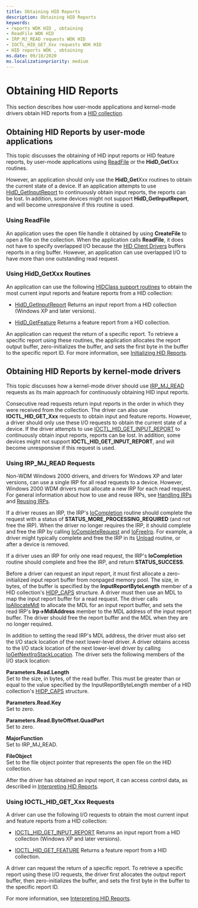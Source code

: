 ```yaml
---
title: Obtaining HID Reports
description: Obtaining HID Reports
keywords:
- reports WDK HID , obtaining
- ReadFile WDK HID
- IRP_MJ_READ requests WDK HID
- IOCTL_HID_GET_Xxx requests WDK HID
- HID reports WDK , obtaining
ms.date: 09/10/2020
ms.localizationpriority: medium
---
```


# Obtaining HID Reports

This section describes how user-mode applications and kernel-mode drivers obtain HID reports from a [HID collection](hid-collections.md).

## Obtaining HID Reports by user-mode applications

This topic discusses the obtaining of HID input reports or HID feature reports, by user-mode applications using [ReadFile](/windows/win32/api/fileapi/nf-fileapi-readfile) or the **HidD_Get**Xxx routines.

However, an application should only use the **HidD_Get**Xxx routines to obtain the current state of a device. If an application attempts to use [HidD_GetInputReport](/windows-hardware/drivers/ddi/hidsdi/nf-hidsdi-hidd_getinputreport) to continuously obtain input reports, the reports can be lost. In addition, some devices might not support **HidD_GetInputReport**, and will become unresponsive if this routine is used.

### Using ReadFile

An application uses the open file handle it obtained by using **CreateFile** to open a file on the collection. When the application calls **ReadFile**, it does not have to specify overlapped I/O because the [HID Client Drivers](keyboard-and-mouse-hid-client-drivers.md) buffers reports in a ring buffer. However, an application can use overlapped I/O to have more than one outstanding read request.

### Using HidD_GetXxx Routines

An application can use the following [HIDClass support routines](/windows-hardware/drivers/ddi/_hid/#hidclass-support-routines) to obtain the most current input reports and feature reports from a HID collection:

- [HidD_GetInputReport](/windows-hardware/drivers/ddi/hidsdi/nf-hidsdi-hidd_getinputreport) Returns an input report from a HID collection (Windows XP and later versions).

- [HidD_GetFeature](/windows-hardware/drivers/ddi/hidsdi/nf-hidsdi-hidd_getfeature) Returns a feature report from a HID collection.

An application can request the return of a specific report. To retrieve a specific report using these routines, the application allocates the report output buffer, zero-initializes the buffer, and sets the first byte in the buffer to the specific report ID. For more information, see [Initializing HID Reports](initializing-hid-reports.md).

## Obtaining HID Reports by kernel-mode drivers

This topic discusses how a kernel-mode driver should use [IRP_MJ_READ](../ifs/irp-mj-read.md) requests as its main approach for continuously obtaining HID input reports.

Consecutive read requests return input reports in the order in which they were received from the collection. The driver can also use **IOCTL_HID_GET_Xxx** requests to obtain input and feature reports. However, a driver should only use these I/O requests to obtain the current state of a device. If the driver attempts to use [IOCTL_HID_GET_INPUT_REPORT](/windows-hardware/drivers/ddi/hidclass/ni-hidclass-ioctl_hid_get_input_report) to continuously obtain input reports, reports can be lost. In addition, some devices might not support **IOCTL_HID_GET_INPUT_REPORT**, and will become unresponsive if this request is used.

### Using IRP_MJ_READ Requests

Non-WDM Windows 2000 drivers, and drivers for Windows XP and later versions, can use a single IRP for all read requests to a device. However, Windows 2000 WDM drivers must allocate a new IRP for each read request. For general information about how to use and reuse IRPs, see [Handling IRPs](../kernel/handling-irps.md) and [Reusing IRPs](../kernel/reusing-irps.md).

If a driver reuses an IRP, the IRP's [IoCompletion](/windows-hardware/drivers/ddi/wdm/nc-wdm-io_completion_routine) routine should complete the request with a status of **STATUS_MORE_PROCESSING_REQUIRED** (and not free the IRP). When the driver no longer requires the IRP, it should complete and free the IRP by calling [IoCompleteRequest](/windows-hardware/drivers/ddi/wdm/nf-wdm-iocompleterequest) and [IoFreeIrp](/windows-hardware/drivers/ddi/wdm/nf-wdm-iofreeirp). For example, a driver might typically complete and free the IRP in its [Unload](../kernel/unload-routine-functionality.md) routine, or after a device is removed.

If a driver uses an IRP for only one read request, the IRP's **IoCompletion** routine should complete and free the IRP, and return **STATUS_SUCCESS**.

Before a driver can request an input report, it must first allocate a zero-initialized input report buffer from nonpaged memory pool. The size, in bytes, of the buffer is specified by the **InputReportByteLength** member of a HID collection's [HIDP_CAPS](/windows-hardware/drivers/ddi/hidpi/ns-hidpi-_hidp_caps) structure. A driver must then use an MDL to map the input report buffer for a read request. The driver calls [IoAllocateMdl](/windows-hardware/drivers/ddi/wdm/nf-wdm-ioallocatemdl) to allocate the MDL for an input report buffer, and sets the read IRP's **Irp->MdlAddress** member to the MDL address of the input report buffer. The driver should free the report buffer and the MDL when they are no longer required.

In addition to setting the read IRP's MDL address, the driver must also set the I/O stack location of the next lower-level driver. A driver obtains access to the I/O stack location of the next lower-level driver by calling [IoGetNextIrpStackLocation](/windows-hardware/drivers/ddi/wdm/nf-wdm-iogetnextirpstacklocation). The driver sets the following members of the I/O stack location:

**Parameters.Read.Length**<br>
Set to the size, in bytes, of the read buffer. This must be greater than or equal to the value specified by the InputReportByteLength member of a HID collection's [HIDP_CAPS](/windows-hardware/drivers/ddi/hidpi/ns-hidpi-_hidp_caps) structure.

**Parameters.Read.Key**<br>
Set to zero.

**Parameters.Read.ByteOffset.QuadPart**<br>
Set to zero.

**MajorFunction**<br>
Set to IRP_MJ_READ.

**FileObject**<br>
Set to the file object pointer that represents the open file on the HID collection.

After the driver has obtained an input report, it can access control data, as described in [Interpreting HID Reports](interpreting-hid-reports.md).

### Using IOCTL_HID_GET_Xxx Requests

A driver can use the following I/O requests to obtain the most current input and feature reports from a HID collection:

- [IOCTL_HID_GET_INPUT_REPORT](/windows-hardware/drivers/ddi/hidclass/ni-hidclass-ioctl_hid_get_input_report)
Returns an input report from a HID collection (Windows XP and later versions).

- [IOCTL_HID_GET_FEATURE](/windows-hardware/drivers/ddi/hidclass/ni-hidclass-ioctl_hid_get_feature)
Returns a feature report from a HID collection.

A driver can request the return of a specific report. To retrieve a specific report using these I/O requests, the driver first allocates the output report buffer, then zero-initializes the buffer, and sets the first byte in the buffer to the specific report ID.

For more information, see [Interpreting HID Reports](interpreting-hid-reports.md).
